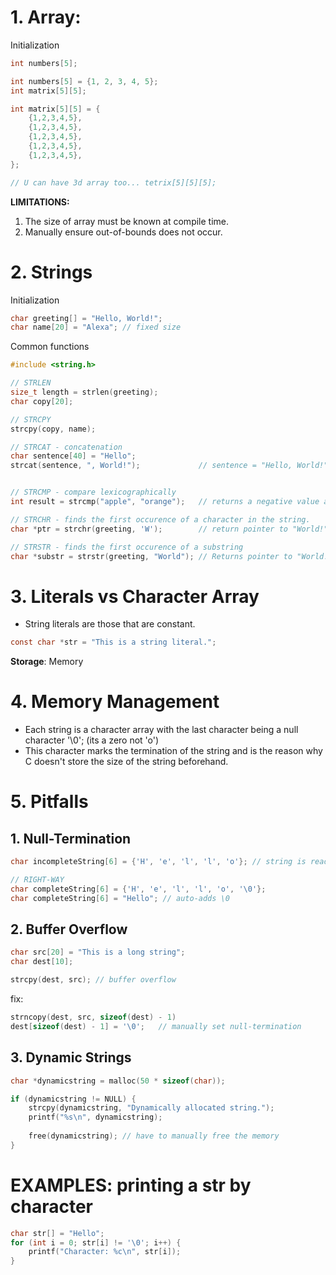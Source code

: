 # 1. Array:
Initialization
```C
int numbers[5];

int numbers[5] = {1, 2, 3, 4, 5};
int matrix[5][5];

int matrix[5][5] = {
	{1,2,3,4,5},
	{1,2,3,4,5},
	{1,2,3,4,5},
	{1,2,3,4,5},
	{1,2,3,4,5},
};

// U can have 3d array too... tetrix[5][5][5];
```

**LIMITATIONS:**
1. The size of array must be known at compile time.
2. Manually ensure out-of-bounds does not occur.

# 2. Strings
Initialization
```C
char greeting[] = "Hello, World!";
char name[20] = "Alexa"; // fixed size
```

Common functions
```C
#include <string.h>

// STRLEN
size_t length = strlen(greeting);
char copy[20];

// STRCPY
strcpy(copy, name);

// STRCAT - concatenation
char sentence[40] = "Hello";
strcat(sentence, ", World!");             // sentence = "Hello, World!"


// STRCMP - compare lexicographically
int result = strcmp("apple", "orange");   // returns a negative value as apple < orange

// STRCHR - finds the first occurence of a character in the string.
char *ptr = strchr(greeting, 'W');        // return pointer to "World!"

// STRSTR - finds the first occurence of a substring
char *substr = strstr(greeting, "World"); // Returns pointer to "World!";
```

# 3. Literals vs Character Array

- String literals are those that are constant.
```C
const char *str = "This is a string literal.";
```

**Storage**: Memory

# 4. Memory Management

- Each string is a character array with the last character being a null character '\0'; (its a zero not 'o')
- This character marks the termination of the string and is the reason why C doesn't store the size of the string beforehand.

# 5. Pitfalls
## 1. Null-Termination
```C
char incompleteString[6] = {'H', 'e', 'l', 'l', 'o'}; // string is read beyond memory (missing \0) 

// RIGHT-WAY
char completeString[6] = {'H', 'e', 'l', 'l', 'o', '\0'}; 
char completeString[6] = "Hello"; // auto-adds \0
```

## 2. Buffer Overflow
```C
char src[20] = "This is a long string";
char dest[10];

strcpy(dest, src); // buffer overflow
```
fix:
```C
strncopy(dest, src, sizeof(dest) - 1)
dest[sizeof(dest) - 1] = '\0';   // manually set null-termination
```

## 3. Dynamic Strings
```C
char *dynamicstring = malloc(50 * sizeof(char));

if (dynamicstring != NULL) {
	strcpy(dynamicstring, "Dynamically allocated string.");
	printf("%s\n", dynamicstring);
	
	free(dynamicstring); // have to manually free the memory
}
```


# EXAMPLES: printing a str by character

```C
char str[] = "Hello";
for (int i = 0; str[i] != '\0'; i++) {
	printf("Character: %c\n", str[i]);
}
```